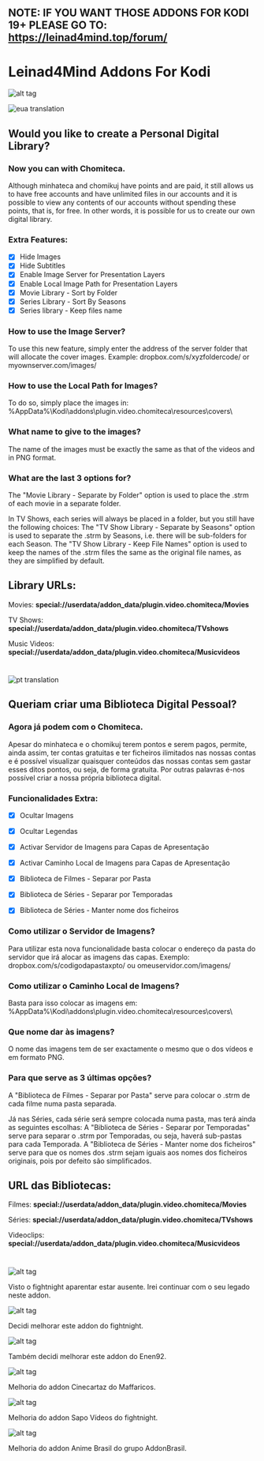 ## NOTE: IF YOU WANT THOSE ADDONS FOR KODI 19+ PLEASE GO TO: https://leinad4mind.top/forum/

# Leinad4Mind Addons For Kodi

![alt tag](http://i.imgur.com/oiYJPZ5.jpg)

![eua translation](https://i.imgur.com/rYOEi5v.png)


## Would you like to create a Personal Digital Library?

### Now you can with Chomiteca.

Although minhateca and chomikuj have points and are paid, it still allows us to have free accounts and have unlimited files in our accounts and it is possible to view any contents of our accounts without spending these points, that is, for free. In other words, it is possible for us to create our own digital library.

### Extra Features:
- [x] Hide Images
- [x] Hide Subtitles
- [x] Enable Image Server for Presentation Layers
- [x] Enable Local Image Path for Presentation Layers
- [x] Movie Library - Sort by Folder
- [x] Series Library - Sort By Seasons
- [x] Series library - Keep files name

### How to use the Image Server?
To use this new feature, simply enter the address of the server folder that will allocate the cover images.
Example: dropbox.com/s/xyzfoldercode/ or myownserver.com/images/

### How to use the Local Path for Images?
To do so, simply place the images in: %AppData%\Kodi\addons\plugin.video.chomiteca\resources\covers\

### What name to give to the images?
The name of the images must be exactly the same as that of the videos and in PNG format.

### What are the last 3 options for?
The "Movie Library - Separate by Folder" option is used to place the .strm of each movie in a separate folder.

In TV Shows, each series will always be placed in a folder, but you still have the following choices:
The "TV Show Library - Separate by Seasons" option is used to separate the .strm by Seasons, i.e. there will be sub-folders for each Season.
The "TV Show Library - Keep File Names" option is used to keep the names of the .strm files the same as the original file names, as they are simplified by default.

## Library URLs:

Movies: **special://userdata/addon_data/plugin.video.chomiteca/Movies**

TV Shows: **special://userdata/addon_data/plugin.video.chomiteca/TVshows**

Music Videos: **special://userdata/addon_data/plugin.video.chomiteca/Musicvideos**

#


![pt translation](https://i.imgur.com/TnGOXLT.png)

## Queriam criar uma Biblioteca Digital Pessoal?

### Agora já podem com o Chomiteca.

Apesar do minhateca e o chomikuj terem pontos e serem pagos, permite, ainda assim, ter contas gratuitas e ter ficheiros ilimitados nas nossas contas e é possível visualizar quaisquer conteúdos das nossas contas sem gastar esses ditos pontos, ou seja, de forma gratuita.
Por outras palavras é-nos possível criar a nossa própria biblioteca digital.

### Funcionalidades Extra:
- [x] Ocultar Imagens
- [x] Ocultar Legendas
- [x] Activar Servidor de Imagens para Capas de Apresentação
- [x] Activar Caminho Local de Imagens para Capas de Apresentação
- [x] Biblioteca de Filmes - Separar por Pasta
- [x] Biblioteca de Séries - Separar por Temporadas
- [x] Biblioteca de Séries - Manter nome dos ficheiros



### Como utilizar o Servidor de Imagens?
Para utilizar esta nova funcionalidade basta colocar o endereço da pasta do servidor que irá alocar as imagens das capas.
Exemplo: dropbox.com/s/codigodapastaxpto/ ou omeuservidor.com/imagens/

### Como utilizar o Caminho Local de Imagens?
Basta para isso colocar as imagens em: %AppData%\Kodi\addons\plugin.video.chomiteca\resources\covers\

### Que nome dar às imagens?
O nome das imagens tem de ser exactamente o mesmo que o dos vídeos e em formato PNG.

### Para que serve as 3 últimas opções?
A "Biblioteca de Filmes - Separar por Pasta" serve para colocar o .strm de cada filme numa pasta separada.

Já nas Séries, cada série será sempre colocada numa pasta, mas terá ainda as seguintes escolhas:
A "Biblioteca de Séries - Separar por Temporadas" serve para separar o .strm por Temporadas, ou seja, haverá sub-pastas para cada Temporada.
A "Biblioteca de Séries - Manter nome dos ficheiros" serve para que os nomes dos .strm sejam iguais aos nomes dos ficheiros originais, pois por defeito são simplificados.


## URL das Bibliotecas:

Filmes: **special://userdata/addon_data/plugin.video.chomiteca/Movies**

Séries: **special://userdata/addon_data/plugin.video.chomiteca/TVshows**

Videoclips: **special://userdata/addon_data/plugin.video.chomiteca/Musicvideos**


#

![alt tag](http://i.imgur.com/gN9mhcy.png)

Visto o fightnight aparentar estar ausente. Irei continuar com o seu legado neste addon.

![alt tag](http://i.imgur.com/SbAtf7B.png)

Decidi melhorar este addon do fightnight.

![alt tag](http://i.imgur.com/565zVdw.png)

Também decidi melhorar este addon do Enen92.

![alt tag](http://i.imgur.com/MFdd1gV.png)

Melhoria do addon Cinecartaz do Maffaricos.

![alt tag](http://i.imgur.com/HZerLqq.png)

Melhoria do addon Sapo Vídeos do fightnight.

![alt tag](http://i.imgur.com/VRwu2ar.png)

Melhoria do addon Anime Brasil do grupo AddonBrasil.
